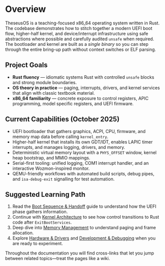# Overview

TheseusOS is a teaching-focused x86_64 operating system written in Rust. The codebase demonstrates how to stitch together a modern UEFI boot flow, higher-half kernel, and device/interrupt infrastructure using safe abstractions where possible and carefully audited `unsafe` when required. The bootloader and kernel are built as a *single binary* so you can step through the entire bring-up path without context switches or ELF parsing.

## Project Goals
- **Rust fluency** — idiomatic systems Rust with controlled `unsafe` blocks and strong module boundaries.
- **OS theory in practice** — paging, interrupts, drivers, and kernel services that align with classic textbook material.
- **x86_64 familiarity** — concrete exposure to control registers, APIC programming, model specific registers, and UEFI firmware.

## Current Capabilities (October 2025)
- UEFI bootloader that gathers graphics, ACPI, CPU, firmware, and memory map data before calling `kernel_entry`.
- Higher-half kernel that installs its own GDT/IDT, enables LAPIC timer interrupts, and manages logging, drivers, and memory.
- Deterministic virtual memory layout with a `PHYS_OFFSET` window, kernel heap bootstrap, and MMIO mappings.
- Serial-first tooling: unified logging, COM1 interrupt handler, and an interactive Wozmon-inspired monitor.
- QEMU-friendly workflows with automated build scripts, debug pipes, and `isa-debug-exit` signalling for test automation.

## Suggested Learning Path
1. Read the [Boot Sequence & Handoff](boot-sequence.md) guide to understand how the UEFI phase gathers information.
2. Continue with [Kernel Architecture](kernel-architecture.md) to see how control transitions to Rust code after `ExitBootServices`.
3. Deep dive into [Memory Management](memory-management.md) to understand paging and frame allocation.
4. Explore [Hardware & Drivers](hardware-and-drivers.md) and [Development & Debugging](development-and-debugging.md) when you are ready to experiment.

Throughout the documentation you will find cross-links that let you jump between related topics—treat the pages like a wiki.
